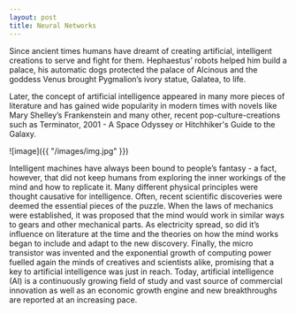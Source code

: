 ```yaml
---
layout: post
title: Neural Networks
---
```

Since ancient times humans have dreamt of creating artificial, intelligent creations to serve and fight for them. Hephaestus’ robots helped him build a palace, his automatic dogs protected the palace of Alcinous and the goddess Venus brought Pygmalion’s ivory statue, Galatea, to life.

Later, the concept of artificial intelligence appeared in many more pieces of literature and has gained wide popularity in modern times with novels like Mary Shelley’s Frankenstein and many other, recent pop-culture-creations such as Terminator, 2001 - A Space Odyssey or Hitchhiker's Guide to the Galaxy.

![image]({{ "/images/img.jpg" }})

Intelligent machines have always been bound to people’s fantasy - a fact, however, that did not keep humans from exploring the inner workings of the mind and how to replicate it.
Many different physical principles were thought causative for intelligence. Often, recent scientific discoveries were deemed the essential pieces of the puzzle. When the laws of mechanics were established, it was proposed that the mind would work in similar ways to gears and other mechanical parts. As electricity spread, so did it’s influence on literature at the time and the theories on how the mind works began to include and adapt to the new discovery. Finally, the micro transistor was invented and the exponential growth of computing power fuelled again the minds of creatives and scientists alike, promising that a key to artificial intelligence was just in reach.
Today, artificial intelligence (AI) is a continuously growing field of study and vast source of commercial innovation as well as an economic growth engine and new breakthroughs are reported at an increasing pace.
